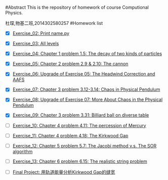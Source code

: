 #Abstract
This is the repository of homework of course Computional Physics.

杜琛,物基二班,2014302580257
#Homework list
- [x] [Exercise_02: Print name.py](https://github.com/Cvke/compuational_physics_N2014302580257/tree/master/Exercise_02-Print-name)
- [x] [Exercise_03: All levels](https://github.com/Cvke/compuational_physics_N2014302580257/tree/master/Exercise_03-All-levels)
- [x] [Exercise_04: Chapter 1 problem 1.5: The decay of two kinds of particles](https://github.com/Cvke/compuational_physics_N2014302580257/tree/master/Exercise_04-Chapter-1-problem-1.5-The-decay-of-two-kinds-of-particles)
- [x] [Exercise_05: Chapter 2 problem 2.9 & 2.10: The cannon](https://github.com/Cvke/compuational_physics_N2014302580257/tree/master/Exercise_05-Chapter-2-problem-2.9-2.10-The-cannon)
- [x] [Exercise_06: Upgrade of Exercise 05: The Headwind Correction and AAFS](https://github.com/Cvke/compuational_physics_N2014302580257/tree/master/Exercise_06-Upgrade-of-Ex5)
- [x] [Exercise_07: Chapter 3 problem 3.12-3.14: Chaos in Physical Pendulum](https://github.com/Cvke/compuational_physics_N2014302580257/tree/master/Exercise_07-Chapter-3-problem-3.12-3.14-Chaos-in-Physical-Pendulum)
- [x] [Exercise_08: Upgrade of Exercise 07: More About Chaos in the Physical Pendulum](https://github.com/Cvke/compuational_physics_N2014302580257/tree/master/Exercise_08-Upgrade-of-Ex7)
- [x] [Exercise_09: Chapter 3 problem 3.31: Billiard ball on diverse table](https://github.com/Cvke/compuational_physics_N2014302580257/tree/master/Exercise_09-Chapter-3-problem-3.31-Billiard-ball-on-diverse-table)
- [ ] [Exercise_10: Chapter 4 problem 4.11: The percession of Mercury](https://github.com/Cvke/compuational_physics_N2014302580257/tree/master/Exercise_11-Chapter-4-problem-4.11-The-percession-of-Mercury)
- [ ] [Exercise_11: Chapter 4 problem 4.18: The Kirkwood Gap](https://github.com/Cvke/compuational_physics_N2014302580257/tree/master/Exercise_12-Chapter-4-problem-4.18-The-Kirkwood-Gap)
- [ ] [Exercise_12: Chapter 5 problem 5.7: The Jacobi method v.s. The SOR algorithm](https://github.com/Cvke/compuational_physics_N2014302580257/tree/master/Exercise_13-Chapter-5-problem-5.7-The-Jacobi-method-v.s.-The-SOR-algorithm)
- [ ] [Exercise_13: Chapter 6 problem 6.15: The realistic string problem](https://github.com/Cvke/compuational_physics_N2014302580257/tree/master/Exercise_14-Chapter-6-problem-6.15-The-realistic-string-problem)
- [ ] [Final Project: 用轨道能量分析Kirkwood Gap的缝宽](https://github.com/Cvke/compuational_physics_N2014302580257/tree/master/Final-Project-Kirkwood-Gap)

